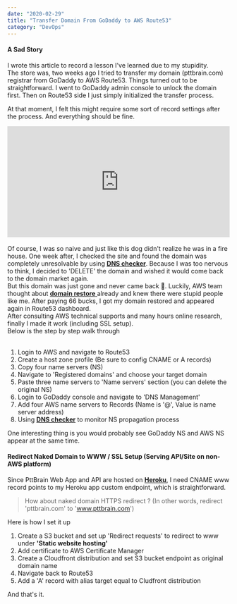 ```yaml
---
date: "2020-02-29"
title: "Transfer Domain From GoDaddy to AWS Route53"
category: "DevOps"
---
```


#### A Sad Story
I wrote this article to record a lesson I've learned due to my stupidity.
<br />
The store was, two weeks ago I tried to transfer 
my domain (pttbrain.com) registrar from GoDaddy to AWS Route53. 
Things turned out to be straightforward. I went to GoDaddy admin console 
to unlock the domain first. Then on Route53 side I just simply initialized the transfer process.

At that moment, I felt this might require some sort of record settings after the process.
And everything should be fine.
<div style="width:100%;height:0;padding-bottom:50%;position:relative;">
  <iframe src="https://giphy.com/embed/NTur7XlVDUdqM" width="100%" height="100%" style="position:absolute" frameBorder="0" class="giphy-embed" allowFullScreen></iframe>
</div>
<br />
Of course, I was so naive and just like this dog didn't realize he was in a fire house.
One week after, I checked the site and found the domain was completely unresolvable 
by using <a href="https://dnschecker.org/" target="__blank"><b>DNS checker</b></a>.
Because I was too nervous to think, I decided to 'DELETE' the domain and wished it would come back to the domain market again.
<br />
But this domain was just gone and never came back 🤯. Luckily, AWS team thought about 
<a href="https://docs.aws.amazon.com/Route53/latest/DeveloperGuide/domain-restore-expired.html" target="__blank">
  <b>domain restore</b>
</a> already and knew there were stupid people like me. After paying 66 bucks, 
I got my domain restored and appeared again in Route53 dashboard.
<br />
After consulting AWS technical supports and many hours online research, finally I made it work (including SSL setup).
<br />
Below is the step by step walk through
<br />
<br />

1. Login to AWS and navigate to Route53 
2. Create a host zone profile (Be sure to config CNAME or A records)
3. Copy four name servers (NS)
4. Navigate to 'Registered domains' and choose your target domain
5. Paste three name servers to 'Name servers' section (you can delete the original NS)
6. Login to GoDaddy console and navigate to 'DNS Management'
7. Add four AWS name servers to Records (Name is '@', Value is name server address)
8. Using <a href="https://dnschecker.org/" target="__blank"><b>DNS checker</b></a> to monitor NS propagation process

One interesting thing is you would probably see GoDaddy NS and AWS NS appear at the same time.

#### Redirect Naked Domain to WWW / SSL Setup (Serving API/Site on non-AWS platform)

Since PttBrain Web App and API are hosted on <a href="https://heroku.com/" target="__blank"><b>Heroku</b></a>, 
I need CNAME www record points to my Heroku app custom endpoint, which is straightforward.
<br />
> How about naked domain HTTPS redirect ? (In other words, redirect 'pttbrain.com' to 'www.pttbrain.com')

Here is how I set it up

1. Create a S3 bucket and set up 'Redirect requests' to redirect to www under <b>'Static website hosting'</b>
2. Add certificate to AWS Certificate Manager
3. Create a Cloudfront distribution and set S3 bucket endpoint as original domain name
4. Navigate back to Route53 
5. Add a 'A' record with alias target equal to Cludfront distribution

And that's it.

